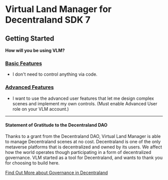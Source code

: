 # Virtual Land Manager for Decentraland SDK 7

## Getting Started

**How will you be using VLM?**

### [Basic Features](https://docs.vlm.gg/#/decentraland/getting-started/basic-install.md)
- I don't need to control anything via code.

### [Advanced Features](https://docs.vlm.gg/#/decentraland/getting-started/advanced-install.md)

- I want to use the advanced user features that let me design complex scenes and implement my own controls. (Must enable Advanced User role on your VLM account.)

---

#### **Statement of Gratitude to the Decentraland DAO**

Thanks to a grant from the Decentraland DAO,
Virtual Land Manager is able to manage Decentraland scenes at no cost.
Decentraland is one of the only metaverse platforms that is decentralized and owned by its users.
We affect how the world operates though participating in a form of decentralized governance.
VLM started as a tool for Decentraland, and wants to thank you for choosing to build here.

[Find Out More about Governance in Decentraland](https://docs.decentraland.org/player/general/dao/overview/what-is-the-dao/)
